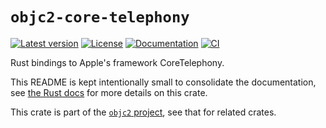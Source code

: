 # `objc2-core-telephony`

[![Latest version](https://badgen.net/crates/v/objc2-core-telephony)](https://crates.io/crates/objc2-core-telephony)
[![License](https://badgen.net/badge/license/Zlib%20OR%20Apache-2.0%20OR%20MIT/blue)](../../LICENSE.md)
[![Documentation](https://docs.rs/objc2-core-telephony/badge.svg)](https://docs.rs/objc2-core-telephony/)
[![CI](https://github.com/madsmtm/objc2/actions/workflows/ci.yml/badge.svg)](https://github.com/madsmtm/objc2/actions/workflows/ci.yml)

Rust bindings to Apple's framework CoreTelephony.

This README is kept intentionally small to consolidate the documentation, see
[the Rust docs](https://docs.rs/objc2-core-telephony/) for more details on this crate.

This crate is part of the [`objc2` project](https://github.com/madsmtm/objc2),
see that for related crates.
